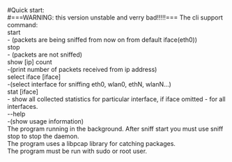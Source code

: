 #Quick start:<br/>
#===WARNING: this version unstable and verry bad!!!!!===
The cli support command:<br/>
start<br/> 
    - (packets are being sniffed from now on from default iface(eth0))<br/>
stop <br/>
    - (packets are not sniffed)<br/>
show [ip] count <br/>
    -(print number of packets received from ip address)<br/>
select iface [iface] <br/>
    -(select interface for sniffing eth0, wlan0, ethN, wlanN...)<br/>
stat [iface] <br/>
    - show all collected statistics for particular interface, if iface omitted - for all interfaces.<br/>
 --help <br/>
  -(show usage information)<br/>
The program running in the background. After sniff start you must use sniff stop to stop the daemon.<br/>
The program uses a libpcap library for catching packages.<br/>
The program must be run with sudo or root user.
